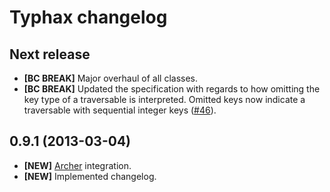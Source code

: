 # Typhax changelog

## Next release

- **[BC BREAK]** Major overhaul of all classes.
- **[BC BREAK]** Updated the specification with regards to how omitting the key
  type of a traversable is interpreted. Omitted keys now indicate a traversable
  with sequential integer keys ([#46]).

[#46]: https://github.com/eloquent/typhax/issues/46

## 0.9.1 (2013-03-04)

- **[NEW]** [Archer] integration.
- **[NEW]** Implemented changelog.

[archer]: https://github.com/IcecaveStudios/archer
